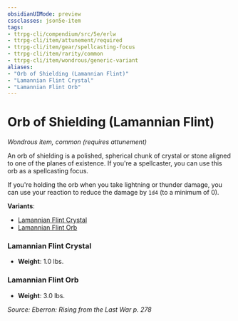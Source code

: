 ```yaml
---
obsidianUIMode: preview
cssclasses: json5e-item
tags:
- ttrpg-cli/compendium/src/5e/erlw
- ttrpg-cli/item/attunement/required
- ttrpg-cli/item/gear/spellcasting-focus
- ttrpg-cli/item/rarity/common
- ttrpg-cli/item/wondrous/generic-variant
aliases: 
- "Orb of Shielding (Lamannian Flint)"
- "Lamannian Flint Crystal"
- "Lamannian Flint Orb"
---
```

# Orb of Shielding (Lamannian Flint)
*Wondrous item, common (requires attunement)*  



An orb of shielding is a polished, spherical chunk of crystal or stone aligned to one of the planes of existence. If you're a spellcaster, you can use this orb as a spellcasting focus.

If you're holding the orb when you take lightning or thunder damage, you can use your reaction to reduce the damage by `1d4` (to a minimum of 0).

**Variants**:
- [Lamannian Flint Crystal](#Lamannian%20Flint%20Crystal)
- [Lamannian Flint Orb](#Lamannian%20Flint%20Orb)

### Lamannian Flint Crystal

- **Weight**: 1.0 lbs.

### Lamannian Flint Orb

- **Weight**: 3.0 lbs.


*Source: Eberron: Rising from the Last War p. 278*